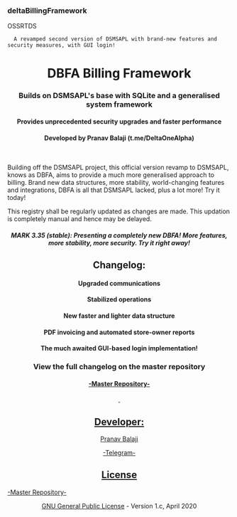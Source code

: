 ### deltaBillingFramework


OSSRTDS
      
      A revamped second version of DSMSAPL with brand-new features and security measures, with GUI login!
<h1 align="center">DBFA Billing Framework</h1>
<h3 align="center">Builds on DSMSAPL's base with SQLite and a generalised system framework</h3>
<h4 align="center">Provides unprecedented security upgrades and faster performance</h4>
<h4 align="center">Developed by Pranav Balaji (t.me/DeltaOneAlpha)</h4>
<p align="center">&nbsp;</p>


Building off the DSMSAPL project, this official version revamp to DSMSAPL, knows as DBFA, aims to provide a much more generalised approach to billing. Brand new data structures, more stability, world-changing features and integrations, DBFA is all that DSMSAPL lacked, plus a lot more! Try it today!

This registry shall be regularly updated as changes are made. This updation is completely manual and hence may be delayed.



<h5 align="center">MARK 3.35 (stable): Presenting a completely new DBFA! More features, more stability, more security. Try it right away!</h5>
<h2 align="center">Changelog:</h2>
<h4 align="center">Upgraded communications</h4>
<h4 align="center">Stabilized operations</h4>
<h4 align="center">New faster and lighter data structure</h4>
<h4 align="center">PDF invoicing and automated store-owner reports</h4>
<h4 align="center">The much awaited GUI-based login implementation!</h4>
<h3 align="center">View the full changelog on the master repository</h3>
<h4 align="center"><a href="https://github.com/deltaonealpha/DBFA/">-Master Repository-</h4>
<p align="center">&nbsp;</p>
<h2 align="center">Developer:</h2>
<p align="center">Pranav Balaji</p>
<p align="center"><a href="https://t.me/DeltaOneAlpha">-Telegram-</p>
<h2 align="center">License</h2>-Master Repository-</p>

<p align="center"><a href="https://github.com/deltaonealpha/deltaBillingFramework/blob/master/LICENSE">GNU General Public License</a> - Version 1.c, April 2020</p <a href="https://t.me/DeltaOneAlpha">
